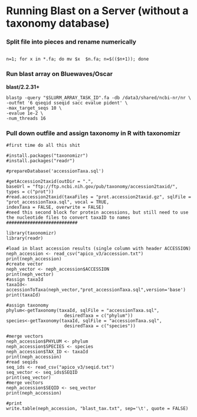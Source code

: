 # Running Blast on a Server (without a taxonomy database)

### Split file into pieces and rename numerically
```awk 'BEGIN {n_seq=0;} /^>/ {if(n_seq%[chunks of how many sequences]==0){file=sprintf("%d_split.fa",n_seq);} print >> file; n_seq++; next;} { print >> file; close(file)}' < [input.fasta]
```
```
n=1; for x in *.fa; do mv $x  $n.fa; n=$(($n+1)); done
```

### Run blast array on Bluewaves/Oscar
**blast/2.2.31+**
```
blastp -query "$SLURM_ARRAY_TASK_ID".fa -db /data3/shared/ncbi-nr/nr \
-outfmt '6 qseqid sseqid sacc evalue pident' \
-max_target_seqs 10 \
-evalue 1e-2 \
-num_threads 16
```

### Pull down outfile and assign taxonomy in R with taxonomizr 
```
#first time do all this shit 

#install.packages("taxonomizr")
#install.packages("readr")

#prepareDatabase('accessionTaxa.sql')

#getAccession2taxid(outDir = ".",
baseUrl = "ftp://ftp.ncbi.nih.gov/pub/taxonomy/accession2taxid/",
types = c("prot"))
#read.accession2taxid(taxaFiles = "prot.accession2taxid.gz", sqlFile = "prot_accessionTaxa.sql", vocal = TRUE,
indexTaxa = FALSE, overwrite = FALSE)
#need this second block for protein accessions, but still need to use the nucleotide files to convert taxaID to names
###########################

library(taxonomizr)
library(readr)

#load in blast accession results (single column with header ACCESSION)
neph_accession <- read_csv("apico_v3/accession.txt")
print(neph_accession)
#create vector
neph_vector <- neph_accession$ACCESSION
print(neph_vector)
#assign taxaId
taxaId<-accessionToTaxa(neph_vector,"prot_accessionTaxa.sql",version='base')
print(taxaId)

#assign taxonomy
phylum<-getTaxonomy(taxaId, sqlFile = "accessionTaxa.sql",
                      desiredTaxa = c("phylum"))
species<-getTaxonomy(taxaId, sqlFile = "accessionTaxa.sql",
                      desiredTaxa = c("species"))

#merge vectors
neph_accession$PHYLUM <- phylum
neph_accession$SPECIES <- species
neph_accession$TAX_ID <- taxaId
print(neph_accession)
#read seqids
seq_ids <- read_csv("apico_v3/seqid.txt")
seq_vector <- seq_ids$SEQID
print(seq_vector)
#merge vectors
neph_accession$SEQID <- seq_vector
print(neph_accession)

#print
write.table(neph_accession, "blast_tax.txt", sep='\t', quote = FALSE)
```
